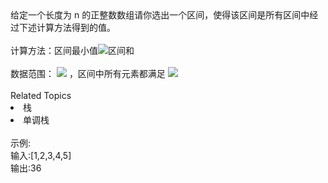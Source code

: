 <div>  给定一个长度为 n 的正整数数组请你选出一个区间，使得该区间是所有区间中经过下述计算方法得到的值。 </div> <div>  <br> </div> <div>  计算方法：区间最小值<img src="https://www.nowcoder.com/equation?tex=%5Ctimes%20%5C">区间和<br> </div> <div>  <br> </div> <div>  数据范围： <img src="https://www.nowcoder.com/equation?tex=1%20%5Cle%20n%20%5Cle%2010%5E5%20%5C"> ，区间中所有元素都满足 <img src="https://www.nowcoder.com/equation?tex=1%20%5Cle%20val%20%5Cle%20100%20%5C">  </div><div><br></div><div><div>Related Topics</div><div><li>栈</li><li>单调栈</li></div></div><br>示例:<br>输入:[1,2,3,4,5]<br>输出:36
<br>